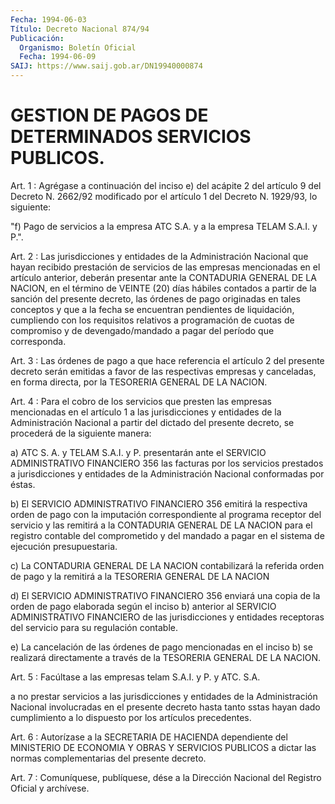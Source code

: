 ```yaml
---
Fecha: 1994-06-03
Título: Decreto Nacional 874/94
Publicación:
  Organismo: Boletín Oficial
  Fecha: 1994-06-09
SAIJ: https://www.saij.gob.ar/DN19940000874
---
```

# GESTION DE PAGOS DE DETERMINADOS SERVICIOS PUBLICOS.

<a id="1"></a>
Art.  1  : Agrégase a continuación del inciso e) del acápite 2 del artículo 9  del  Decreto N. 2662/92 modificado por el artículo 1 del Decreto N. 1929/93, lo siguiente:

"f) Pago de servicios  a  la empresa ATC S.A. y a la empresa TELAM S.A.I. y P.".

<a id="2"></a>
Art.  2  : Las jurisdicciones y entidades de la Administración Nacional  que  hayan   recibido  prestación  de  servicios  de  las empresas mencionadas en  el  artículo  anterior,  deberán presentar ante  la CONTADURIA GENERAL DE LA NACION, en el término  de  VEINTE (20) días  hábiles  contados  a  partir  de la sanción del presente decreto, las órdenes de pago originadas en  tales conceptos y que a la  fecha se encuentran pendientes de liquidación,  cumpliendo  con los requisitos  relativos  a programación de cuotas de compromiso y de  devengado/mandado  a  pagar    del   período  que  corresponda.

<a id="3"></a>
Art. 3 : Las órdenes de pago a que hace referencia el artículo 2 del  presente  decreto  serán emitidas a favor de las respectivas empresas y canceladas, en forma  directa,  por la TESORERIA GENERAL DE LA NACION.

<a id="4"></a>
Art.  4  :  Para  el  cobro  de  los servicios que presten las empresas  mencionadas  en  el  artículo 1 a  las  jurisdicciones  y entidades de la Administración Nacional  a  partir  del dictado del presente    decreto,  se  procederá  de  la  siguiente  manera:

a) ATC S. A.  y  TELAM  S.A.I.  y  P. presentarán ante el SERVICIO ADMINISTRATIVO  FINANCIERO  356  las  facturas  por  los  servicios prestados  a  jurisdicciones  y  entidades   de  la  Administración Nacional conformadas por éstas.

b)  El  SERVICIO  ADMINISTRATIVO  FINANCIERO  356    emitirá    la respectiva  orden  de  pago  con  la  imputación correspondiente al programa  receptor  del  servicio y las remitirá  a  la  CONTADURIA GENERAL DE LA NACION para  el  registro contable del comprometido y del mandado a pagar en el sistema  de ejecución presupuestaria.

c) La CONTADURIA GENERAL DE LA NACION  contabilizará  la  referida orden  de  pago  y  la remitirá a la TESORERIA GENERAL DE LA NACION

d) El SERVICIO ADMINISTRATIVO  FINANCIERO 356 enviará una copia de la orden de pago elaborada según  el inciso b) anterior al SERVICIO ADMINISTRATIVO  FINANCIERO  de  las  jurisdicciones    y  entidades receptoras    del    servicio   para  su  regulación  contable.

e) La cancelación de las órdenes  de pago mencionadas en el inciso b) se realizará directamente a través  de  la  TESORERIA GENERAL DE LA NACION.

<a id="5"></a>
Art. 5 : Facúltase a las empresas telam S.A.I. y P. y ATC. S.A.

a no  prestar  servicios  a  las  jurisdicciones  y entidades de la Administración Nacional involucradas en el presente  decreto  hasta tanto    sstas  hayan  dado  cumplimiento  a  lo  dispuesto por los artículos precedentes.

<a id="6"></a>
Art. 6 : Autorízase a la SECRETARIA DE HACIENDA dependiente del MINISTERIO  DE  ECONOMIA  Y OBRAS Y SERVICIOS PUBLICOS a dictar las normas complementarias del presente decreto.

<a id="7"></a>
Art. 7 : Comuníquese, publíquese, dése a la Dirección Nacional del Registro Oficial y archívese.